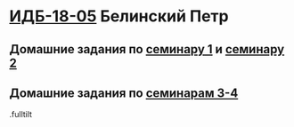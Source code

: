 #  [ИДБ-18-05](https://github.com/stankin/design-part-1/wiki/list-idb-18-05) Белинский Петр

## Домашние задания по [семинару 1](https://github.com/stankin/design-part-1/wiki/sem1) и [семинару 2](https://github.com/stankin/design-part-1/wiki/sem2)

## Домашние задания по [семинарам 3-4](https://github.com/ARaskolnikoff/ARaskolnikoff.github.io/wiki/Деловая-игра)

.fulltilt
